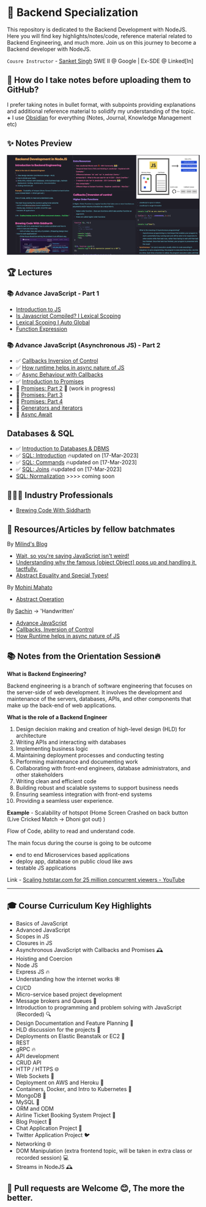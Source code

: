 # 🌲 Backend Specialization

This repository is dedicated to the Backend Development with NodeJS. Here you will find key highlights/notes/code, reference material related to Backend Engineering, and much more. Join us on this journey to become a Backend developer with NodeJS.

`Cousre Instructor` - [Sanket Singh](https://in.linkedin.com/in/singhsanket143) SWE II @ Google | Ex-SDE @ Linked[In]

## 📝 How do I take notes before uploading them to GitHub?

I prefer taking notes in bullet format, with subpoints providing explanations and additional reference material to solidify my understanding of the topic. **+** I use [Obsidian](https://obsidian.md/) for everything (Notes, Journal, Knowledge Management etc)

## ✨ Notes Preview

![notes](notes-snapshot.jpeg)

## 🏆 Lectures

### 📚 Advance JavaScript - Part 1

- [Introduction to JS](https://github.com/xoraus/Backend-Specialization/blob/main/Lectures/Introduction-to-JS%202-Operators-Conditionals-Loops-basic.md)
- [Is Javascript Compiled? I Lexical Scoping](https://github.com/xoraus/Backend-Specialization/blob/main/Lectures/Is-Javascript-Compiled%3F-Lexical-Scoping.md)
- [Lexical Scoping I Auto Global](https://github.com/xoraus/Backend-Specialization/blob/main/Lectures/Lexical-Scoping-Auto-Global.md)
- [Function Expression](https://github.com/xoraus/Backend-Specialization/blob/main/Lectures/Function-Expression.md) 

### 📚 Advance JavaScript (Asynchronous JS) - Part 2
- ✅ [Callbacks Inversion of Control](https://github.com/xoraus/Backend-Specialization/blob/main/Lectures/Callbacks-IVC.md)
- ✅ [How runtime helps in async nature of JS](https://github.com/xoraus/Backend-Specialization/blob/main/Lectures/How-runtime-helps-in-async-nature-of-JS.md) 
- ✅ [Async Behaviour with Callbacks](https://github.com/xoraus/Backend-Specialization/blob/main/Lectures/Async-Behaviour-with-Callbacks.md) 
- ✅ [Introduction to Promises](https://github.com/xoraus/Backend-Specialization/blob/main/Lectures/intro-to-promises.md)
- 🚧 [Promises: Part 2]() 🚧 (work in progress)
- 🚧 [Promises: Part 3]()
- 🚧 [Promises: Part 4]()
- 🚧 [Generators and iterators]()
- 🚧 [Async Await]()

## Databases & SQL

- ✅ [Introduction to Databases & DBMS](https://github.com/xoraus/Backend-Specialization/blob/main/Lectures/intro-to-dbms.md) 
- ✅ [SQL: Introduction](https://github.com/xoraus/Backend-Specialization/blob/main/Lectures/SQL1.md) 🔥updated on [17-Mar-2023]
- ✅ [SQL: Commands](https://github.com/xoraus/Backend-Specialization/blob/main/Lectures/SQL2.md) 🔥updated on [17-Mar-2023]
- ✅ [SQL: Joins](https://github.com/xoraus/Backend-Specialization/blob/main/Lectures/SQL3.md) 🔥updated on [17-Mar-2023]
- [SQL: Normalization](#) >>>> coming soon 

## 👨🏻‍💻 Industry Professionals
- [Brewing Code With Siddharth](https://github.com/xoraus/Backend-Specialization/blob/main/Industry-Professionals/Brewing-Code-With-Siddharth.md)


## 🧵 Resources/Articles by fellow batchmates

By [Milind's Blog](https://blog.milind.live/) 

- [Wait, so you're saying JavaScript isn't weird!](https://blog.milind.live/wait-so-youre-saying-javascript-isnt-weird)
- [Understanding why the famous [object Object] pops up and handling it, tactfully.](https://blog.milind.live/object-object)
- [Abstract Equality and Special Types!](https://blog.milind.live/abstract-equality-and-special-types)

By [Mohini Mahato](https://www.linkedin.com/in/mohinimahato/)

- [Abstract Operation](https://www.linkedin.com/posts/mohinimahato_toprimitive-abstract-operator-activity-7021741753808433153-Xa6J)

By [Sachin](https://github.com/Sachin-RJ7) -> 'Handwritten'

- [Advance JavaScript](https://github.com/xoraus/Backend-Specialization/blob/main/Notes/Advance-JS.pdf)
- [Callbacks, Inversion of Control](https://github.com/xoraus/Backend-Specialization/blob/main/Notes/callbacks_Inversion_of_control_.pdf)
- [How Runtime helps in async nature of JS](https://github.com/xoraus/Backend-Specialization/blob/main/Notes/How_runtime_helps_in_async_nature_of_JS.pdf)

## 📚 Notes from the Orientation Session🔥

**What is Backend Engineering?**

Backend engineering is a branch of software engineering that focuses on the server-side of web development. It involves the development and maintenance of the servers, databases, APIs, and other components that make up the back-end of web applications. 

**What is the role of a Backend Engineer**

1. Design decision making and creation of high-level design (HLD) for architecture
2. Writing APIs and interacting with databases
3. Implementing business logic
4. Maintaining deployment processes and conducting testing
5. Performing maintenance and documenting work
6. Collaborating with front-end engineers, database administrators, and other stakeholders
7. Writing clean and efficient code
8. Building robust and scalable systems to support business needs
9. Ensuring seamless integration with front-end systems
10. Providing a seamless user experience.

**Example** - Scalability of hotspot (Home Screen Crashed on back button (Live Cricked Match → Dhoni got out) )

Flow of Code, ability to read and understand code.

The main focus during the course is going to be outcome
- end to end Microservices based applications
- deploy app, database on public cloud like aws
- testable JS applications

Link - [Scaling hotstar.com for 25 million concurrent viewers - YouTube](https://www.youtube.com/watch?v=QjvyiyH4rr0)

---

## 🎓 Course Curriculum Key Highlights

- Basics of JavaScript 
- Advanced JavaScript 
- Scopes in JS 
- Closures in JS 
- Asynchronous JavaScript with Callbacks and Promises 🕰️
- Hoisting and Coercion 
- Node JS 
- Express JS 🔥
- Understanding how the internet works 🕸️
- CI/CD 
- Micro-service based project development 
- Message brokers and Queues 💬
- Introduction to programming and problem solving with JavaScript (Recorded) 🔍
- Design Documentation and Feature Planning 📝
- HLD discussion for the projects 💬
- Deployments on Elastic Beanstalk or EC2 🚀
- REST 
- gRPC 🔥
- API development 
- CRUD API 
- HTTP / HTTPS 🌐
- Web Sockets 💬
- Deployment on AWS and Heroku 🚀
- Containers, Docker, and Intro to Kubernetes 🐳
- MongoDB 💾
- MySQL 💾
- ORM and ODM 
- Airline Ticket Booking System Project 🛫
- Blog Project 📝
- Chat Application Project 💬
- Twitter Application Project 🐦
- Networking 🌐
- DOM Manipulation (extra frontend topic, will be taken in extra class or recorded session) 💻
- Streams in NodeJS 🕰️

## 🚨 Pull requests are Welcome 😊, The more the better.
